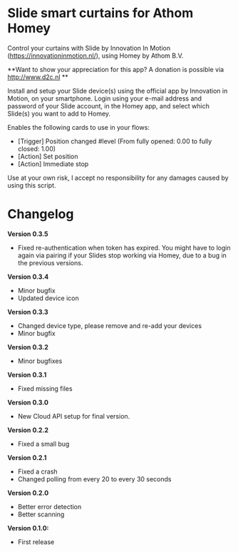 # Slide smart curtains for Athom Homey

Control your curtains with Slide by Innovation In Motion (https://innovationinmotion.nl/), using Homey by Athom B.V.

**Want to show your appreciation for this app? A donation is possible via http://www.d2c.nl **

Install and setup your Slide device(s) using the official app by Innovation in Motion, on your smartphone. Login using your e-mail address and password of your Slide account, in the Homey app, and select which Slide(s) you want to add to Homey.

Enables the following cards to use in your flows:
- [Trigger] Position changed #level (From fully opened: 0.00 to fully closed: 1.00)
- [Action] Set position
- [Action] Immediate stop

Use at your own risk, I accept no responsibility for any damages caused by using this script.

# Changelog

**Version 0.3.5**
- Fixed re-authentication when token has expired. You might have to login again via pairing if your Slides stop working via Homey, due to a bug in the previous versions.

**Version 0.3.4**
- Minor bugfix
- Updated device icon

**Version 0.3.3**
- Changed device type, please remove and re-add your devices
- Minor bugfix

**Version 0.3.2**
- Minor bugfixes

**Version 0.3.1** 
- Fixed missing files

**Version 0.3.0**
- New Cloud API setup for final version.

**Version 0.2.2**
- Fixed a small bug

**Version 0.2.1**
- Fixed a crash
- Changed polling from every 20 to every 30 seconds

**Version 0.2.0**
- Better error detection
- Better scanning

**Version 0.1.0:**
- First release